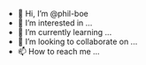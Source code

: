 - 👋 Hi, I’m @phil-boe
- 👀 I’m interested in ...
- 🌱 I’m currently learning ...
- 💞️ I’m looking to collaborate on ...
- 📫 How to reach me ...

<!---
phil-boe/phil-boe is a ✨ special ✨ repository because its `README.md` (this file) appears on your GitHub profile.
You can click the Preview link to take a look at your changes.
--->
